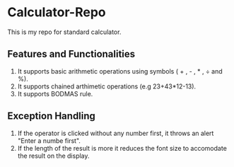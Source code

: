 # Calculator-Repo
  This is my repo for standard calculator.
## Features and Functionalities
1. It supports basic arithmetic operations using symbols ( + , - , * , ÷ and %).
2. It supports chained arthimetic operations (e.g 23+43*12-13).
3. It supports BODMAS rule.

## Exception Handling
1. If the operator is clicked without any number first, it throws an alert "Enter a numbe first".
2. If the length of the result is more it reduces the font size to accomodate the result on the display.


